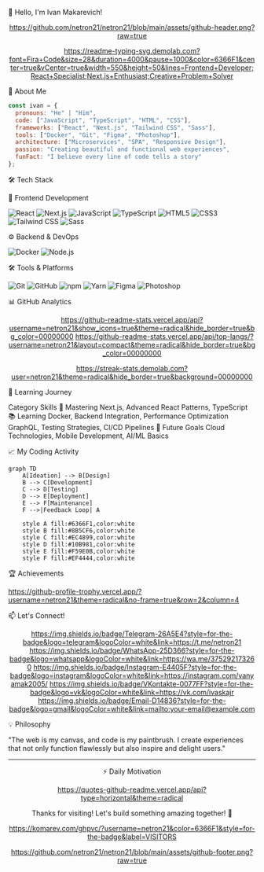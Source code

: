 👋 Hello, I'm Ivan Makarevich!

<div align="center">

https://github.com/netron21/netron21/blob/main/assets/github-header.png?raw=true

https://readme-typing-svg.demolab.com?font=Fira+Code&size=28&duration=4000&pause=1000&color=6366F1&center=true&vCenter=true&width=550&height=50&lines=Frontend+Developer;React+Specialist;Next.js+Enthusiast;Creative+Problem+Solver

</div>

🚀 About Me

```javascript
const ivan = {
  pronouns: "He" | "Him",
  code: ["JavaScript", "TypeScript", "HTML", "CSS"],
  frameworks: ["React", "Next.js", "Tailwind CSS", "Sass"],
  tools: ["Docker", "Git", "Figma", "Photoshop"],
  architecture: ["Microservices", "SPA", "Responsive Design"],
  passion: "Creating beautiful and functional web experiences",
  funFact: "I believe every line of code tells a story"
};
```

🛠️ Tech Stack

🎨 Frontend Development

<p>
  <img src="https://img.shields.io/badge/React-20232A?style=for-the-badge&logo=react&logoColor=61DAFB" alt="React" />
  <img src="https://img.shields.io/badge/Next.js-000000?style=for-the-badge&logo=next.js&logoColor=white" alt="Next.js" />
  <img src="https://img.shields.io/badge/JavaScript-F7DF1E?style=for-the-badge&logo=javascript&logoColor=black" alt="JavaScript" />
  <img src="https://img.shields.io/badge/TypeScript-007ACC?style=for-the-badge&logo=typescript&logoColor=white" alt="TypeScript" />
  <img src="https://img.shields.io/badge/HTML5-E34F26?style=for-the-badge&logo=html5&logoColor=white" alt="HTML5" />
  <img src="https://img.shields.io/badge/CSS3-1572B6?style=for-the-badge&logo=css3&logoColor=white" alt="CSS3" />
  <img src="https://img.shields.io/badge/Tailwind_CSS-06B6D4?style=for-the-badge&logo=tailwind-css&logoColor=white" alt="Tailwind CSS" />
  <img src="https://img.shields.io/badge/Sass-CC6699?style=for-the-badge&logo=sass&logoColor=white" alt="Sass" />
</p>

⚙️ Backend & DevOps

<p>
  <img src="https://img.shields.io/badge/Docker-2496ED?style=for-the-badge&logo=docker&logoColor=white" alt="Docker" />
  <img src="https://img.shields.io/badge/Node.js-339933?style=for-the-badge&logo=nodedotjs&logoColor=white" alt="Node.js" />
</p>

🛠️ Tools & Platforms

<p>
  <img src="https://img.shields.io/badge/Git-F05032?style=for-the-badge&logo=git&logoColor=white" alt="Git" />
  <img src="https://img.shields.io/badge/GitHub-181717?style=for-the-badge&logo=github&logoColor=white" alt="GitHub" />
  <img src="https://img.shields.io/badge/npm-CB3837?style=for-the-badge&logo=npm&logoColor=white" alt="npm" />
  <img src="https://img.shields.io/badge/Yarn-2C8EBB?style=for-the-badge&logo=yarn&logoColor=white" alt="Yarn" />
  <img src="https://img.shields.io/badge/Figma-F24E1E?style=for-the-badge&logo=figma&logoColor=white" alt="Figma" />
  <img src="https://img.shields.io/badge/Photoshop-31A8FF?style=for-the-badge&logo=adobephotoshop&logoColor=white" alt="Photoshop" />
</p>

📊 GitHub Analytics

<div align="center">

https://github-readme-stats.vercel.app/api?username=netron21&show_icons=true&theme=radical&hide_border=true&bg_color=00000000 https://github-readme-stats.vercel.app/api/top-langs/?username=netron21&layout=compact&theme=radical&hide_border=true&bg_color=00000000

https://streak-stats.demolab.com?user=netron21&theme=radical&hide_border=true&background=00000000

</div>

🌱 Learning Journey

Category Skills
🚀 Mastering Next.js, Advanced React Patterns, TypeScript
📚 Learning Docker, Backend Integration, Performance Optimization
 GraphQL, Testing Strategies, CI/CD Pipelines
🎯 Future Goals Cloud Technologies, Mobile Development, AI/ML Basics

📈 My Coding Activity

```mermaid
graph TD
    A[Ideation] --> B[Design]
    B --> C[Development]
    C --> D[Testing]
    D --> E[Deployment]
    E --> F[Maintenance]
    F -->|Feedback Loop| A
    
    style A fill:#6366F1,color:white
    style B fill:#8B5CF6,color:white
    style C fill:#EC4899,color:white
    style D fill:#10B981,color:white
    style E fill:#F59E0B,color:white
    style F fill:#EF4444,color:white
```

🏆 Achievements

https://github-profile-trophy.vercel.app/?username=netron21&theme=radical&no-frame=true&row=2&column=4

📫 Let's Connect!

<div align="center">

https://img.shields.io/badge/Telegram-26A5E4?style=for-the-badge&logo=telegram&logoColor=white&link=https://t.me/netron21 https://img.shields.io/badge/WhatsApp-25D366?style=for-the-badge&logo=whatsapp&logoColor=white&link=https://wa.me/375292173260 https://img.shields.io/badge/Instagram-E4405F?style=for-the-badge&logo=instagram&logoColor=white&link=https://instagram.com/vanyamak2005/ https://img.shields.io/badge/VKontakte-0077FF?style=for-the-badge&logo=vk&logoColor=white&link=https://vk.com/ivaskajr https://img.shields.io/badge/Email-D14836?style=for-the-badge&logo=gmail&logoColor=white&link=mailto:your-email@example.com

</div>

💡 Philosophy

"The web is my canvas, and code is my paintbrush. I create experiences that not only function flawlessly but also inspire and delight users."

---

<div align="center">

⚡ Daily Motivation

https://quotes-github-readme.vercel.app/api?type=horizontal&theme=radical

Thanks for visiting! Let's build something amazing together! 🚀

https://komarev.com/ghpvc/?username=netron21&color=6366F1&style=for-the-badge&label=VISITORS

https://github.com/netron21/netron21/blob/main/assets/github-footer.png?raw=true

</div>